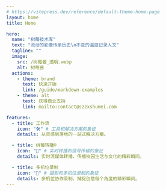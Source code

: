 ```yaml
---
# https://vitepress.dev/reference/default-theme-home-page
layout: home
title: Home

hero:
  name: "树莓技术库"
  text: "流动的影像传承历史\n不变的温度记录人文"
  tagline: ""
  image:
    src: /树莓酱_透明.webp
    alt: 树莓酱
  actions:
    - theme: brand
      text: 快速开始
      link: /guide/markdown-examples
    - theme: alt
      text: 获得商业支持
      link: mailto:contact@szzxshumei.com

features:
  - title: 工作流
    icon: "🛠️" # 工具和解决方案的象征
    details: 从灵感到落地的一站式解决方案。

  - title: 树莓转播®
    icon: "📡" # 实时转播和信号传输的象征
    details: 实时流媒体转播，传播校园生活与文化的精彩瞬间。

  - title: 多机位录制
    icon: "🎥" # 摄影和多机位录制的象征
    details: 多机位协作录制，捕捉创意每个角度的精彩瞬间。
---
```

